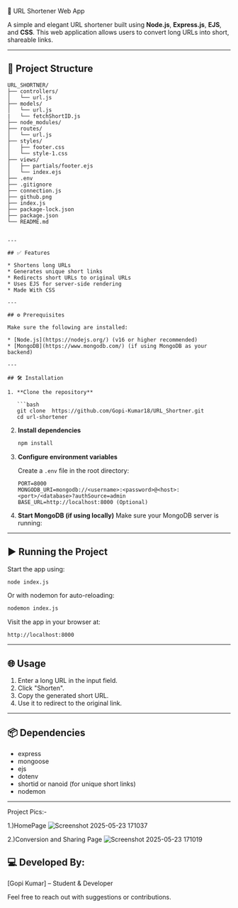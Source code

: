 📌 URL Shortener Web App

A simple and elegant URL shortener built using **Node.js**, **Express.js**, **EJS**, and **CSS**. This web application allows users to convert long URLs into short, shareable links.

---

## 📁 Project Structure

```
URL_SHORTNER/
├── controllers/
│   └── url.js
├── models/
│   └── url.js
|   └── fetchShortID.js
├── node_modules/
├── routes/
│   └── url.js
├── styles/
│   ├── footer.css
│   └── style-1.css
├── views/
│   ├── partials/footer.ejs
│   └── index.ejs
├── .env
├── .gitignore
├── connection.js
├── github.png
├── index.js
├── package-lock.json
├── package.json
└── README.md
```

```

---

## ✅ Features

* Shortens long URLs
* Generates unique short links
* Redirects short URLs to original URLs
* Uses EJS for server-side rendering
* Made With CSS

---

## ⚙️ Prerequisites

Make sure the following are installed:

* [Node.js](https://nodejs.org/) (v16 or higher recommended)
* [MongoDB](https://www.mongodb.com/) (if using MongoDB as your backend)

---

## 🛠️ Installation

1. **Clone the repository**

   ```bash
   git clone  https://github.com/Gopi-Kumar18/URL_Shortner.git
   cd url-shortener
   ```

2. **Install dependencies**

   ```bash
   npm install
   ```

3. **Configure environment variables**

   Create a `.env` file in the root directory:

   ```env
   PORT=8000
   MONGODB_URI=mongodb://<username>:<password>@<host>:<port>/<database>?authSource=admin
   BASE_URL=http://localhost:8000 (Optional)
   ```

4. **Start MongoDB (if using locally)**
   Make sure your MongoDB server is running:

---

## ▶️ Running the Project

Start the app using:

```bash
node index.js
```

Or with nodemon for auto-reloading:

```bash
nodemon index.js
```

Visit the app in your browser at:

```
http://localhost:8000
```

---

## 🌐 Usage

1. Enter a long URL in the input field.
2. Click "Shorten".
3. Copy the generated short URL.
4. Use it to redirect to the original link.

---

## 📦 Dependencies

* express
* mongoose 
* ejs
* dotenv
* shortid or nanoid (for unique short links)
* nodemon


---

Project Pics:-

1.)HomePage
![Screenshot 2025-05-23 171037](https://github.com/user-attachments/assets/b8718b20-067f-47e4-868c-e87983d12261)

2.)Conversion and Sharing Page
![Screenshot 2025-05-23 171019](https://github.com/user-attachments/assets/77646e22-44ff-4abb-99cd-6c08c8a03aa6)



##  💻 Developed By:

[Gopi Kumar] – Student & Developer

Feel free to reach out with suggestions or contributions.
